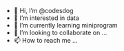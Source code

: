 - 👋 Hi, I’m @codesdog
- 👀 I’m interested in data
- 🌱 I’m currently learning miniprogram
- 💞️ I’m looking to collaborate on ...
- 📫 How to reach me ...

<!---
codesdog/codesdog is a ✨ special ✨ repository because its `README.md` (this file) appears on your GitHub profile.
You can click the Preview link to take a look at your changes.
--->
